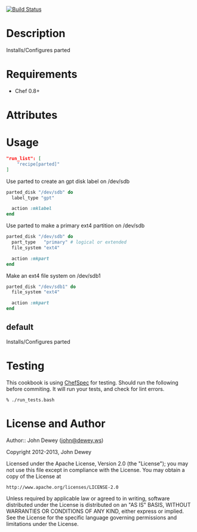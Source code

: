[![Build Status](https://travis-ci.org/retr0h/cookbook-parted.png?branch=master)](https://travis-ci.org/retr0h/cookbook-parted)

Description
============

Installs/Configures parted

Requirements
============

* Chef 0.8+

Attributes
==========

Usage
=====

```json
"run_list": [
    "recipe[parted]"
]
```

Use parted to create an gpt disk label on /dev/sdb

```ruby
parted_disk "/dev/sdb" do
  label_type "gpt"

  action :mklabel
end
```

Use parted to make a primary ext4 partition on /dev/sdb

```ruby
parted_disk "/dev/sdb" do
  part_type   "primary" # logical or extended
  file_system "ext4"

  action :mkpart
end
```

Make an ext4 file system on /dev/sdb1

```ruby
parted_disk "/dev/sdb1" do
  file_system "ext4"

  action :mkpart
end
```

default
----

Installs/Configures parted

Testing
=====

This cookbook is using [ChefSpec](https://github.com/acrmp/chefspec) for
testing. Should run the following before commiting. It will run your tests,
and check for lint errors.

    % ./run_tests.bash

License and Author
==================

Author:: John Dewey (<john@dewey.ws>)

Copyright 2012-2013, John Dewey

Licensed under the Apache License, Version 2.0 (the "License");
you may not use this file except in compliance with the License.
You may obtain a copy of the License at

    http://www.apache.org/licenses/LICENSE-2.0

Unless required by applicable law or agreed to in writing, software
distributed under the License is distributed on an "AS IS" BASIS,
WITHOUT WARRANTIES OR CONDITIONS OF ANY KIND, either express or implied.
See the License for the specific language governing permissions and
limitations under the License.
